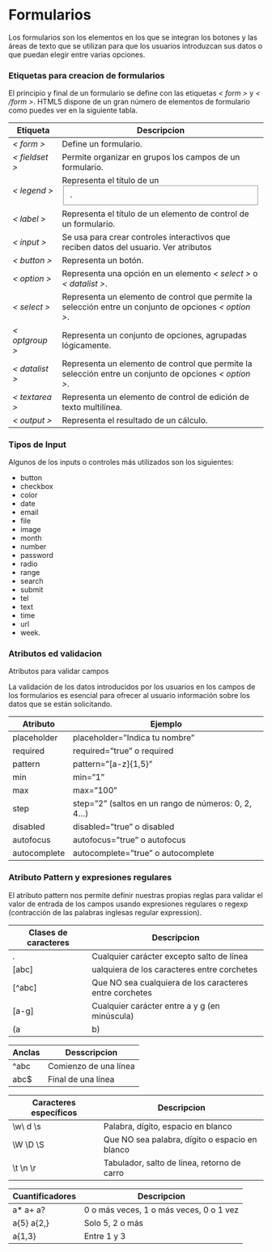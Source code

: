 
# Formularios

 Los formularios son los elementos en los que se integran los botones y las áreas de texto que se utilizan para que los usuarios introduzcan sus datos o que puedan elegir entre varias opciones.

### Etiquetas para creacion de formularios

 El principio y final de un formulario se define con las etiquetas *< form >* y *< /form >*. HTML5 dispone de un gran número de elementos de formulario como puedes ver en la siguiente tabla.

Etiqueta | Descripcion
-------- | ------------
*< form >* | Define un formulario.
*< fieldset >* | Permite organizar en grupos los campos de un formulario.
*< legend >* | Representa el título de un <fieldset>.
*< label >*	| Representa el título de un elemento de control de un formulario.
*< input >*	| Se usa para crear controles interactivos que reciben datos del usuario. Ver atributos
*< button >* | Representa un botón.
*< option >* | Representa una opción en un elemento *< select >* o *< datalist >*.
*< select >* | Representa un elemento de control que permite la selección entre un conjunto de opciones *< option >*.
*< optgroup >* | Representa un conjunto de opciones, agrupadas lógicamente.
*< datalist >* | Representa un elemento de control que permite la selección entre un conjunto de opciones *< option >*.
*< textarea >* | Representa un elemento de control de edición de texto multilínea.
*< output >* | Representa el resultado de un cálculo.

### Tipos de Input

 Algunos de los inputs o controles más utilizados son los siguientes:

 * button
 * checkbox
 * color
 * date
 * email
 * file
 * image
 * month
 * number
 * password
 * radio
 * range
 * search
 * submit
 * tel
 * text
 * time
 * url
 * week.

 ### Atributos ed validacion

 Atributos para validar campos

 La validación de los datos introducidos por los usuarios en los campos de los formularios es esencial para ofrecer al usuario información sobre los datos que se están solicitando. 

Atributo | Ejemplo
-------- | --------
placeholder | placeholder=”Indica tu nombre”
required | required=”true” o required
pattern | pattern=”[a-z]{1,5}”
min	| min=”1”
max	| max=”100”
step | step=”2” (saltos en un rango de números: 0, 2, 4…)
disabled | disabled=”true” o disabled
autofocus | autofocus=”true” o autofocus
autocomplete | autocomplete=”true” o autocomplete

### Atributo Pattern y expresiones regulares

El atributo pattern nos permite definir nuestras propias reglas para validar el valor de entrada de los campos usando expresiones regulares o regexp (contracción de las palabras inglesas regular expression).

 Clases de caracteres | Descripcion
 ---------------------- | ----------
. |  Cualquier carácter excepto salto de línea
[abc] | ualquiera de los caracteres entre corchetes
[^abc] | Que NO sea cualquiera de los caracteres entre corchetes
[a-g] | Cualquier carácter entre a y g (en minúscula)
(a|b) | a o b

 Anclas | Desscripcion
 ------ | ------------
^abc | Comienzo de una línea
abc$ | Final de una línea

Caracteres específicos | Descripcion
---------------------- | ------------
\w\ d \s | Palabra, dígito, espacio en blanco
\W \D \S | Que NO sea palabra, dígito o espacio en blanco
\t \n \r | Tabulador, salto de línea, retorno de carro

Cuantificadores | Descripcion
--------------- | -----------
a* a+ a? | 0 o más veces, 1 o más veces, 0 o 1 vez
a{5} a{2,} | Solo 5, 2 o más
a{1,3} | Entre 1 y 3